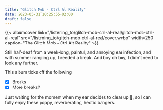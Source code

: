 ```yaml
---
title: "Glitch Mob - Ctrl Al Reality"
date: 2023-05-31T10:25:55+02:00
draft: false
---
```



{{< albumcover
    link="/listening_to/glitch-mob-ctrl-al-real/glitch-mob-ctrl-al-real"
    src="/listening_to/glitch-mob-ctrl-al-real/cover.webp"
    width=250
    caption="The Glitch Mob - Ctrl Alt Reality"
    >}}

Still half-deaf from a week-long, painful, and annoying ear infection, and with summer ramping up, I needed a break. And boy oh boy, I didn't need to look any further.

This album ticks off the following
- [x] Breaks
- [x] More breaks?

Just waiting for the moment when my ear decides to clear up 🫠, so I can fully enjoy these poppy, reverberating, hectic bangers.
